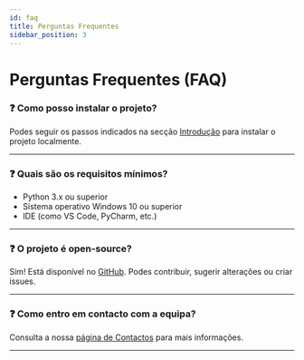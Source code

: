 ```yaml
---
id: faq
title: Perguntas Frequentes
sidebar_position: 3
---
```


# Perguntas Frequentes (FAQ)

### ❓ Como posso instalar o projeto?

Podes seguir os passos indicados na secção [Introdução](./intro) para instalar o projeto localmente.

---

### ❓ Quais são os requisitos mínimos?

- Python 3.x ou superior  
- Sistema operativo Windows 10 ou superior  
- IDE (como VS Code, PyCharm, etc.)

---

### ❓ O projeto é open-source?

Sim! Está disponível no [GitHub](https://github.com/gabrielpedro06/ADC). Podes contribuir, sugerir alterações ou criar issues.

---

### ❓ Como entro em contacto com a equipa?

Consulta a nossa [página de Contactos](./contactos) para mais informações.

---
